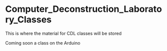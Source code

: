 # Computer_Deconstruction_Laboratory_Classes
This is where the material for CDL classes will be stored

Coming soon a class on the Arduino
